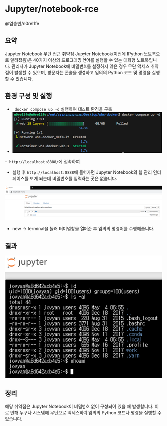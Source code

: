 # Jupyter/notebook-rce
@염승빈/n0rel1fe

## 요약
Jupyter Notebook 무단 접근 취약점
Jupyter Notebook(이전에 IPython 노트북으로 알려졌음)은 40가지 이상의 프로그래밍 언어를 실행할 수 있는 대화형 노트북입니다.
관리자가 Jupyter Notebook에 비밀번호를 설정하지 않은 경우 무단 액세스 취약점이 발생할 수 있으며, 방문자는 콘솔을 생성하고 임의의 Python 코드 및 명령을 실행할 수 있습니다.

## 환경 구성 및 실행
- ``` docker compose up -d``` 실행하여 테스트 환경을 구축
- <img src='setting.png'>
-``` http://localhost:8888/```에 접속하여 
- 실행 후 ```http://localhost:8888```에 들어가면 Jupyter Notebook의 웹 관리 인터페이스를 보게 되는데 비밀번호를 입력하는 곳은 없습니다.
<img src='main.png'>

- new -> terminal을 눌러 터미널창을 열어준 후 임의의 명령어를 수행해줍니다.

## 결과
<img src='result.png'>

## 정리
해당 취약점은 Jupyter Notebook이 비밀번호 없이 구성되어 있을 때 발생합니다. 이로 인해 누구나 시스템에 무단으로 액세스하여 임의의 Python 코드나 명령을 실행할 수 있습니다.
